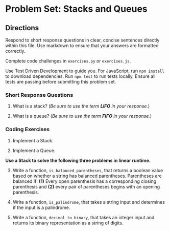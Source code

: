 # Problem Set: Stacks and Queues

## Directions
Respond to short response questions in clear, concise sentences directly within this file. Use markdown to ensure that your answers are formatted correctly.

Complete code challenges in `exercises.py` or `exercises.js`. 

Use Test Driven Development to guide you. For JavaScript, run `npm install` to download dependencies. Run `npm test` to run tests locally. Ensure all tests are passing before submitting this problem set.

### Short Response Questions
1. What is a stack? (_Be sure to use the term **LIFO** in your response._)

2. What is a queue? (_Be sure to use the term **FIFO** in your response._)

### Coding Exercises

1. Implement a Stack.

2. Implement a Queue.

**Use a Stack to solve the following three problems in linear runtime.**

3. Write a function, `is_balanced_parentheses`, that returns a boolean value based on whether a string has balanced parentheses. Parentheses are balanced if: **(1)** Every open parenthesis has a corresponding closing parenthesis and **(2)** every pair of parentheses begins with an opening parenthesis.

4. Write a function, `is_palindrome`, that takes a string input and determines if the input is a palindrome.

5. Write a function, `decimal_to_binary`, that takes an integer input and returns its binary representation as a string of digits.
